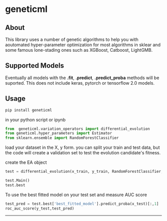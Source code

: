 # geneticml

## About
 This library uses a number of genetic algorithms to help you with aoutomated hyper-parameter optimization for most algorithms in sklear and some famous lone-stading ones such as XGBoost, Catboost, LightGMB.

## Supported Models 
Eventually all models with the __.fit__, __.predict__, __.predict_proba__ methods will be suported. This does not include keras, pytorch or tensorflow 2.0 models.


## Usage 

```python
pip install geneticml
```

in your python script or ipynb

```python
from  geneticml.variation_operators import differential_evolution 
from geneticml.hyper_parameters import Estimator
from sklearn.ensemble import RandomForestClassifier
```

load your dataset in the X, y form. you can split your train and test data, but the code will create a validation set to test the evolution candidate's fitness.

create the EA object

```python
test = differential_evolution(x_train, y_train, RandomForestClassifier, 0.1, population_size=10,mutation_prob=0.12,elitism=0.12,crossover_prob=0.84)

test.Main()
test.best
```

To use the best fitted model on your test set and measure AUC score

```python
test_pred = test.best['best_fitted_model'].predict_proba(x_test)[:,1]
roc_auc_score(y_test,test_pred)
```
-----


